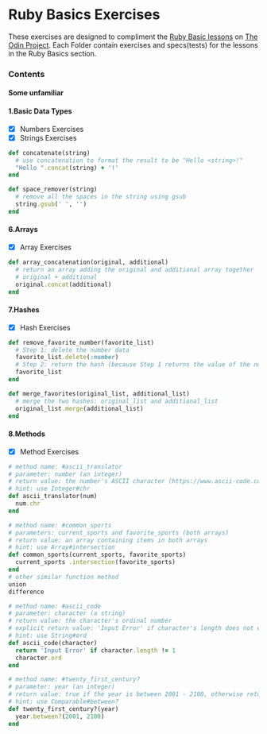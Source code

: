 # Ruby Basics Exercises
These exercises are designed to compliment the [Ruby Basic lessons](https://www.theodinproject.com/courses/ruby-programming#basic-ruby) on [The Odin Project](https://www.theodinproject.com/). Each Folder contain exercises and specs(tests) for the lessons in the Ruby Basics section.
###  Contents
#### Some unfamiliar 
#### 1.Basic Data Types
- [x] Numbers Exercises 
- [x] Strings Exercises 
```ruby
def concatenate(string)
  # use concatenation to format the result to be "Hello <string>!"
  "Hello ".concat(string) + '!'
end

def space_remover(string)
  # remove all the spaces in the string using gsub
  string.gsub(' ', '')
end
```
#### 6.Arrays
- [x] Array Exercises 
```ruby
def array_concatenation(original, additional)
  # return an array adding the original and additional array together
  # original + additional
  original.concat(additional)
end
```
#### 7.Hashes
- [x] Hash Exercises 
```ruby
def remove_favorite_number(favorite_list)
  # Step 1: delete the number data
  favorite_list.delete(:number)
  # Step 2: return the hash (because Step 1 returns the value of the number key)
  favorite_list
end

def merge_favorites(original_list, additional_list)
  # merge the two hashes: original_list and additional_list
  original_list.merge(additional_list)
end
```
#### 8.Methods
- [x] Method Exercises 
```ruby
# method name: #ascii_translator
# parameter: number (an integer)
# return value: the number's ASCII character (https://www.ascii-code.com/)
# hint: use Integer#chr
def ascii_translator(num)
  num.chr
end

# method name: #common_sports
# parameters: current_sports and favorite_sports (both arrays)
# return value: an array containing items in both arrays
# hint: use Array#intersection 
def common_sports(current_sports, favorite_sports)
  current_sports .intersection(favorite_sports)
end
# other similar function method
union
difference

# method name: #ascii_code
# parameter: character (a string)
# return value: the character's ordinal number
# explicit return value: 'Input Error' if character's length does not equal 1
# hint: use String#ord
def ascii_code(character)
  return 'Input Error' if character.length != 1
  character.ord
end

# method name: #twenty_first_century?
# parameter: year (an integer)
# return value: true if the year is between 2001 - 2100, otherwise return false
# hint: use Comparable#between?
def twenty_first_century?(year)
  year.between?(2001, 2100)
end
```